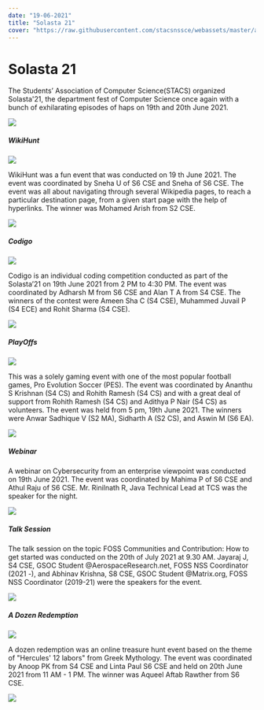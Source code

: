 ```yaml
---
date: "19-06-2021"
title: "Solasta 21"
cover: "https://raw.githubusercontent.com/stacsnssce/webassets/master/activities/act21_1.jpg"
---
```

# Solasta 21

The Students’ Association of Computer Science(STACS) organized Solasta'21, the department fest of Computer Science once again with a bunch of exhilarating episodes of haps on 19th and 20th June 2021.  

![](https://raw.githubusercontent.com/stacsnssce/webassets/master/activities/act21_2.jpg)  

##### WikiHunt  

![](https://raw.githubusercontent.com/stacsnssce/webassets/master/gallery/solasta21_wikihunt.jpg)

WikiHunt was a fun event that was conducted on 19 th June 2021. The event was coordinated by Sneha U of S6 CSE and Sneha of S6 CSE. The event was all about navigating through several Wikipedia pages, to reach a particular destination page, from a given start page with the help of hyperlinks. The winner was Mohamed Arish from S2 CSE.  

![](https://raw.githubusercontent.com/stacsnssce/webassets/master/activities/act21_3.jpg)  

##### Codigo  

![](https://raw.githubusercontent.com/stacsnssce/webassets/master/gallery/solasta21_codigo.jpg)  

Codigo is an individual coding competition conducted as part of the Solasta’21 on 19th June 2021 from 2 PM to 4:30 PM. The event was coordinated by Adharsh M from S6 CSE and Alan T A from S4 CSE. The winners of the contest were Ameen Sha C (S4 CSE), Muhammed Juvail P (S4 ECE) and Rohit Sharma (S4 CSE).  

![](https://raw.githubusercontent.com/stacsnssce/webassets/master/activities/act21_4.jpg)  

##### PlayOffs  

![](https://raw.githubusercontent.com/stacsnssce/webassets/master/gallery/solasta21_playoffs.jpg)  

This was a solely gaming event with one of the most popular football games, Pro Evolution Soccer (PES). The event was coordinated by Ananthu S Krishnan (S4 CS) and Rohith Ramesh (S4 CS) and with a great deal of support from Rohith Ramesh (S4 CS) and Adithya P Nair (S4 CS) as volunteers. The event was held from 5 pm, 19th June 2021. The winners were Anwar Sadhique V (S2 MA), Sidharth A (S2 CS), and Aswin M (S6 EA).  

![](https://raw.githubusercontent.com/stacsnssce/webassets/master/activities/act21_5.jpg)  

##### Webinar  
A webinar on Cybersecurity from an enterprise viewpoint was conducted on 19th June 2021. The event was coordinated by Mahima P of S6 CSE and Athul Raju of S6 CSE. Mr. Rinilnath R, Java Technical Lead at TCS was the speaker for the night.  

![](https://raw.githubusercontent.com/stacsnssce/webassets/master/gallery/solasta21_webinar2.jpg)  

##### Talk Session  
The talk session on the topic FOSS Communities and Contribution: How to get started was conducted on the 20th of July 2021 at 9.30 AM. Jayaraj J, S4 CSE, GSOC Student @AerospaceResearch.net, FOSS NSS Coordinator (2021 -), and Abhinav Krishna, S8 CSE, GSOC Student @Matrix.org, FOSS NSS Coordinator (2019-21) were the speakers for the event.  

![](https://raw.githubusercontent.com/stacsnssce/webassets/master/gallery/solasta21_webinar1.jpg)  

##### A Dozen Redemption  

![](https://raw.githubusercontent.com/stacsnssce/webassets/master/gallery/solasta21_dozen_redemption.jpg)  

A dozen redemption was an online treasure hunt event based on the theme of "Hercules' 12 labors" from Greek Mythology. The event was coordinated by Anoop PK from S4 CSE and Linta Paul S6 CSE and held on 20th June 2021 from 11 AM - 1 PM. The winner was Aqueel Aftab Rawther from S6 CSE.  

![](https://raw.githubusercontent.com/stacsnssce/webassets/master/activities/act21_6.jpg)  
